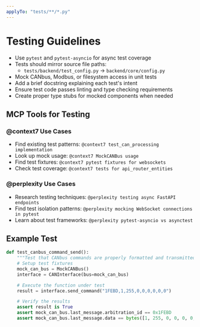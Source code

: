 ```yaml
---
applyTo: "tests/**/*.py"
---
```


# Testing Guidelines

- Use `pytest` and `pytest-asyncio` for async test coverage
- Tests should mirror source file paths:
  - `tests/backend/test_config.py` → `backend/core/config.py`
- Mock CANbus, Modbus, or filesystem access in unit tests
- Add a brief docstring explaining each test's intent
- Ensure test code passes linting and type checking requirements
- Create proper type stubs for mocked components when needed

## MCP Tools for Testing

### @context7 Use Cases

- Find existing test patterns: `@context7 test_can_processing implementation`
- Look up mock usage: `@context7 MockCANBus usage`
- Find test fixtures: `@context7 pytest fixtures for websockets`
- Check test coverage: `@context7 tests for api_router_entities`

### @perplexity Use Cases

- Research testing techniques: `@perplexity testing async FastAPI endpoints`
- Find test isolation patterns: `@perplexity mocking WebSocket connections in pytest`
- Learn about test frameworks: `@perplexity pytest-asyncio vs asynctest`

## Example Test

```python
def test_canbus_command_send():
    """Test that CANbus commands are properly formatted and transmitted."""
    # Setup test fixtures
    mock_can_bus = MockCANBus()
    interface = CANInterface(bus=mock_can_bus)

    # Execute the function under test
    result = interface.send_command("1FEBD,1,255,0,0,0,0,0,0")

    # Verify the results
    assert result is True
    assert mock_can_bus.last_message.arbitration_id == 0x1FEBD
    assert mock_can_bus.last_message.data == bytes([1, 255, 0, 0, 0, 0, 0, 0])
```

